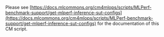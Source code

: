 Please see [https://docs.mlcommons.org/cm4mlops/scripts/MLPerf-benchmark-support/get-mlperf-inference-sut-configs](https://docs.mlcommons.org/cm4mlops/scripts/MLPerf-benchmark-support/get-mlperf-inference-sut-configs) for the documentation of this CM script.

